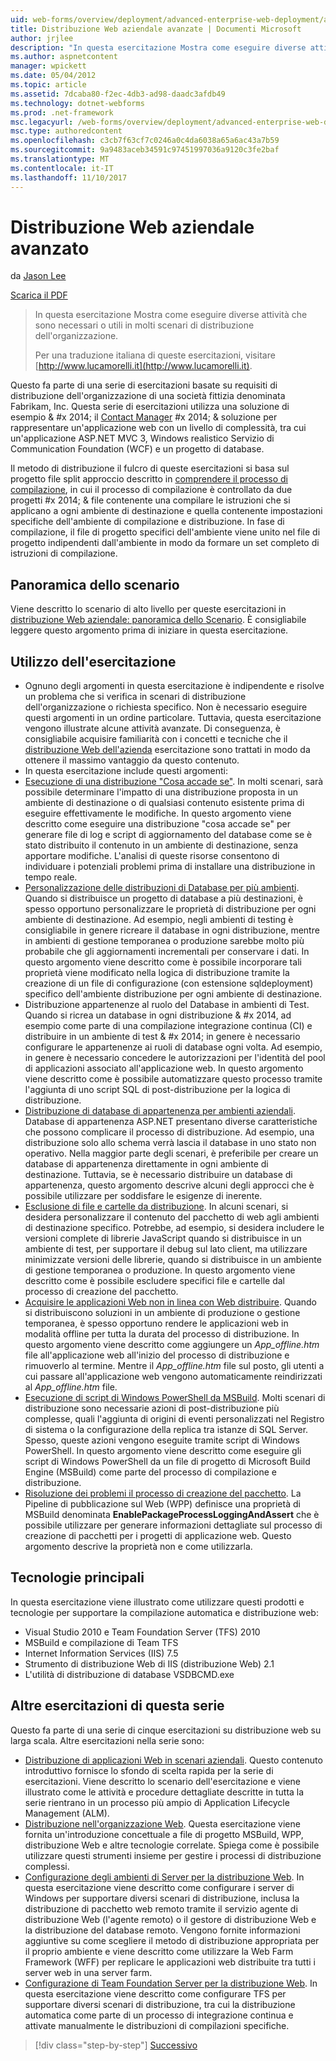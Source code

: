 ```yaml
---
uid: web-forms/overview/deployment/advanced-enterprise-web-deployment/advanced-enterprise-web-deployment
title: Distribuzione Web aziendale avanzate | Documenti Microsoft
author: jrjlee
description: "In questa esercitazione Mostra come eseguire diverse attività che sono necessari o utili in molti scenari di distribuzione dell'organizzazione. Per un translati italiana..."
ms.author: aspnetcontent
manager: wpickett
ms.date: 05/04/2012
ms.topic: article
ms.assetid: 7dcaba80-f2ec-4db3-ad98-daadc3afdb49
ms.technology: dotnet-webforms
ms.prod: .net-framework
msc.legacyurl: /web-forms/overview/deployment/advanced-enterprise-web-deployment/advanced-enterprise-web-deployment
msc.type: authoredcontent
ms.openlocfilehash: c3cb7f63cf7c0246a0c4da6038a65a6ac43a7b59
ms.sourcegitcommit: 9a9483aceb34591c97451997036a9120c3fe2baf
ms.translationtype: MT
ms.contentlocale: it-IT
ms.lasthandoff: 11/10/2017
---
```

<a name="advanced-enterprise-web-deployment"></a>Distribuzione Web aziendale avanzato
====================
da [Jason Lee](https://github.com/jrjlee)

[Scarica il PDF](https://msdnshared.blob.core.windows.net/media/MSDNBlogsFS/prod.evol.blogs.msdn.com/CommunityServer.Blogs.Components.WeblogFiles/00/00/00/63/56/8130.DeployingWebAppsInEnterpriseScenarios.pdf)

> In questa esercitazione Mostra come eseguire diverse attività che sono necessari o utili in molti scenari di distribuzione dell'organizzazione.
> 
> Per una traduzione italiana di queste esercitazioni, visitare [http://www.lucamorelli.it](http://www.lucamorelli.it).


Questo fa parte di una serie di esercitazioni basate su requisiti di distribuzione dell'organizzazione di una società fittizia denominata Fabrikam, Inc. Questa serie di esercitazioni utilizza una soluzione di esempio & #x 2014; il [Contact Manager](../web-deployment-in-the-enterprise/the-contact-manager-solution.md) #x 2014; & soluzione per rappresentare un'applicazione web con un livello di complessità, tra cui un'applicazione ASP.NET MVC 3, Windows realistico Servizio di Communication Foundation (WCF) e un progetto di database.

Il metodo di distribuzione il fulcro di queste esercitazioni si basa sul progetto file split approccio descritto in [comprendere il processo di compilazione](../web-deployment-in-the-enterprise/understanding-the-build-process.md), in cui il processo di compilazione è controllato da due progetti #x 2014; & file contenente una compilare le istruzioni che si applicano a ogni ambiente di destinazione e quella contenente impostazioni specifiche dell'ambiente di compilazione e distribuzione. In fase di compilazione, il file di progetto specifici dell'ambiente viene unito nel file di progetto indipendenti dall'ambiente in modo da formare un set completo di istruzioni di compilazione.

## <a name="scenario-overview"></a>Panoramica dello scenario

Viene descritto lo scenario di alto livello per queste esercitazioni in [distribuzione Web aziendale: panoramica dello Scenario](../deploying-web-applications-in-enterprise-scenarios/enterprise-web-deployment-scenario-overview.md). È consigliabile leggere questo argomento prima di iniziare in questa esercitazione.

## <a name="how-to-use-this-tutorial"></a>Utilizzo dell'esercitazione

- Ognuno degli argomenti in questa esercitazione è indipendente e risolve un problema che si verifica in scenari di distribuzione dell'organizzazione o richiesta specifico. Non è necessario eseguire questi argomenti in un ordine particolare. Tuttavia, questa esercitazione vengono illustrate alcune attività avanzate. Di conseguenza, è consigliabile acquisire familiarità con i concetti e tecniche che il [distribuzione Web dell'azienda](../web-deployment-in-the-enterprise/web-deployment-in-the-enterprise.md) esercitazione sono trattati in modo da ottenere il massimo vantaggio da questo contenuto.
- In questa esercitazione include questi argomenti:
- [Esecuzione di una distribuzione "Cosa accade se"](performing-a-what-if-deployment.md). In molti scenari, sarà possibile determinare l'impatto di una distribuzione proposta in un ambiente di destinazione o di qualsiasi contenuto esistente prima di eseguire effettivamente le modifiche. In questo argomento viene descritto come eseguire una distribuzione "cosa accade se" per generare file di log e script di aggiornamento del database come se è stato distribuito il contenuto in un ambiente di destinazione, senza apportare modifiche. L'analisi di queste risorse consentono di individuare i potenziali problemi prima di installare una distribuzione in tempo reale.
- [Personalizzazione delle distribuzioni di Database per più ambienti](customizing-database-deployments-for-multiple-environments.md). Quando si distribuisce un progetto di database a più destinazioni, è spesso opportuno personalizzare le proprietà di distribuzione per ogni ambiente di destinazione. Ad esempio, negli ambienti di testing è consigliabile in genere ricreare il database in ogni distribuzione, mentre in ambienti di gestione temporanea o produzione sarebbe molto più probabile che gli aggiornamenti incrementali per conservare i dati. In questo argomento viene descritto come è possibile incorporare tali proprietà viene modificato nella logica di distribuzione tramite la creazione di un file di configurazione (con estensione sqldeployment) specifico dell'ambiente distribuzione per ogni ambiente di destinazione.
- Distribuzione appartenenze al ruolo del Database in ambienti di Test. Quando si ricrea un database in ogni distribuzione & #x 2014, ad esempio come parte di una compilazione integrazione continua (CI) e distribuire in un ambiente di test & #x 2014; in genere è necessario configurare le appartenenze ai ruoli di database ogni volta. Ad esempio, in genere è necessario concedere le autorizzazioni per l'identità del pool di applicazioni associato all'applicazione web. In questo argomento viene descritto come è possibile automatizzare questo processo tramite l'aggiunta di uno script SQL di post-distribuzione per la logica di distribuzione.
- [Distribuzione di database di appartenenza per ambienti aziendali](deploying-membership-databases-to-enterprise-environments.md). Database di appartenenza ASP.NET presentano diverse caratteristiche che possono complicare il processo di distribuzione. Ad esempio, una distribuzione solo allo schema verrà lascia il database in uno stato non operativo. Nella maggior parte degli scenari, è preferibile per creare un database di appartenenza direttamente in ogni ambiente di destinazione. Tuttavia, se è necessario distribuire un database di appartenenza, questo argomento descrive alcuni degli approcci che è possibile utilizzare per soddisfare le esigenze di inerente.
- [Esclusione di file e cartelle da distribuzione](excluding-files-and-folders-from-deployment.md). In alcuni scenari, si desidera personalizzare il contenuto del pacchetto di web agli ambienti di destinazione specifico. Potrebbe, ad esempio, si desidera includere le versioni complete di librerie JavaScript quando si distribuisce in un ambiente di test, per supportare il debug sul lato client, ma utilizzare minimizzate versioni delle librerie, quando si distribuisce in un ambiente di gestione temporanea o produzione. In questo argomento viene descritto come è possibile escludere specifici file e cartelle dal processo di creazione del pacchetto.
- [Acquisire le applicazioni Web non in linea con Web distribuire](taking-web-applications-offline-with-web-deploy.md). Quando si distribuiscono soluzioni in un ambiente di produzione o gestione temporanea, è spesso opportuno rendere le applicazioni web in modalità offline per tutta la durata del processo di distribuzione. In questo argomento viene descritto come aggiungere un *App\_offline.htm* file all'applicazione web all'inizio del processo di distribuzione e rimuoverlo al termine. Mentre il *App\_offline.htm* file sul posto, gli utenti a cui passare all'applicazione web vengono automaticamente reindirizzati al *App\_offline.htm* file.
- [Esecuzione di script di Windows PowerShell da MSBuild](running-windows-powershell-scripts-from-msbuild-project-files.md). Molti scenari di distribuzione sono necessarie azioni di post-distribuzione più complesse, quali l'aggiunta di origini di eventi personalizzati nel Registro di sistema o la configurazione della replica tra istanze di SQL Server. Spesso, queste azioni vengono eseguite tramite script di Windows PowerShell. In questo argomento viene descritto come eseguire gli script di Windows PowerShell da un file di progetto di Microsoft Build Engine (MSBuild) come parte del processo di compilazione e distribuzione.
- [Risoluzione dei problemi il processo di creazione del pacchetto](troubleshooting-the-packaging-process.md). La Pipeline di pubblicazione sul Web (WPP) definisce una proprietà di MSBuild denominata **EnablePackageProcessLoggingAndAssert** che è possibile utilizzare per generare informazioni dettagliate sul processo di creazione di pacchetti per i progetti di applicazione web. Questo argomento descrive la proprietà non e come utilizzarla.

## <a name="key-technologies"></a>Tecnologie principali

In questa esercitazione viene illustrato come utilizzare questi prodotti e tecnologie per supportare la compilazione automatica e distribuzione web:

- Visual Studio 2010 e Team Foundation Server (TFS) 2010
- MSBuild e compilazione di Team TFS
- Internet Information Services (IIS) 7.5
- Strumento di distribuzione Web di IIS (distribuzione Web) 2.1
- L'utilità di distribuzione di database VSDBCMD.exe

## <a name="other-tutorials-in-this-series"></a>Altre esercitazioni di questa serie

Questo fa parte di una serie di cinque esercitazioni su distribuzione web su larga scala. Altre esercitazioni nella serie sono:

- [Distribuzione di applicazioni Web in scenari aziendali](../deploying-web-applications-in-enterprise-scenarios/deploying-web-applications-in-enterprise-scenarios.md). Questo contenuto introduttivo fornisce lo sfondo di scelta rapida per la serie di esercitazioni. Viene descritto lo scenario dell'esercitazione e viene illustrato come le attività e procedure dettagliate descritte in tutta la serie rientrano in un processo più ampio di Application Lifecycle Management (ALM).
- [Distribuzione nell'organizzazione Web](../web-deployment-in-the-enterprise/web-deployment-in-the-enterprise.md). Questa esercitazione viene fornita un'introduzione concettuale a file di progetto MSBuild, WPP, distribuzione Web e altre tecnologie correlate. Spiega come è possibile utilizzare questi strumenti insieme per gestire i processi di distribuzione complessi.
- [Configurazione degli ambienti di Server per la distribuzione Web](../configuring-server-environments-for-web-deployment/configuring-server-environments-for-web-deployment.md). In questa esercitazione viene descritto come configurare i server di Windows per supportare diversi scenari di distribuzione, inclusa la distribuzione di pacchetto web remoto tramite il servizio agente di distribuzione Web (l'agente remoto) o il gestore di distribuzione Web e la distribuzione del database remoto. Vengono fornite informazioni aggiuntive su come scegliere il metodo di distribuzione appropriata per il proprio ambiente e viene descritto come utilizzare la Web Farm Framework (WFF) per replicare le applicazioni web distribuite tra tutti i server web in una server farm.
- [Configurazione di Team Foundation Server per la distribuzione Web](../configuring-team-foundation-server-for-web-deployment/configuring-team-foundation-server-for-web-deployment.md). In questa esercitazione viene descritto come configurare TFS per supportare diversi scenari di distribuzione, tra cui la distribuzione automatica come parte di un processo di integrazione continua e attivate manualmente le distribuzioni di compilazioni specifiche.

>[!div class="step-by-step"]
[Successivo](performing-a-what-if-deployment.md)
